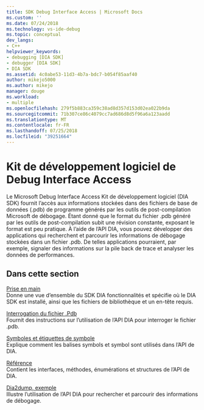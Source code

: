 ```yaml
---
title: SDK Debug Interface Access | Microsoft Docs
ms.custom: ''
ms.date: 07/24/2018
ms.technology: vs-ide-debug
ms.topic: conceptual
dev_langs:
- C++
helpviewer_keywords:
- debugging [DIA SDK]
- debugger [DIA SDK]
- DIA SDK
ms.assetid: 4c0abe53-11d3-4b7a-bdc7-b054f85aaf40
author: mikejo5000
ms.author: mikejo
manager: douge
ms.workload:
- multiple
ms.openlocfilehash: 279f5b883ca359c38ad8d357d153d02ea022b9da
ms.sourcegitcommit: 71b307ce86c4079cc7ad686d8d5f96a6a123aadd
ms.translationtype: MT
ms.contentlocale: fr-FR
ms.lasthandoff: 07/25/2018
ms.locfileid: "39251664"
---
```

# <a name="debug-interface-access-sdk"></a>Kit de développement logiciel de Debug Interface Access

Le Microsoft Debug Interface Access Kit de développement logiciel (DIA SDK) fournit l’accès aux informations stockées dans des fichiers de base de données (.pdb) de programme générés par les outils de post-compilation Microsoft de débogage. Étant donné que le format du fichier .pdb généré par les outils de post-compilation subit une révision constante, exposant le format est peu pratique. À l’aide de l’API DIA, vous pouvez développer des applications qui recherchent et parcourir les informations de débogage stockées dans un fichier .pdb. De telles applications pourraient, par exemple, signaler des informations sur la pile back de trace et analyser les données de performances.

## <a name="in-this-section"></a>Dans cette section

[Prise en main](../../debugger/debug-interface-access/getting-started-debug-interface-access-sdk.md)  
Donne une vue d’ensemble du SDK DIA fonctionnalités et spécifie où le DIA SDK est installé, ainsi que les fichiers de bibliothèque et un en-tête requis.

[Interrogation du fichier .Pdb](../../debugger/debug-interface-access/querying-the-dot-pdb-file.md)  
Fournit des instructions sur l’utilisation de l’API DIA pour interroger le fichier .pdb.

[Symboles et étiquettes de symbole](../../debugger/debug-interface-access/symbols-and-symbol-tags.md)  
Explique comment les balises symbols et symbol sont utilisés dans l’API de DIA.

[Référence](../../debugger/debug-interface-access/debug-interface-access-sdk-reference.md)  
Contient les interfaces, méthodes, énumérations et structures de l’API de DIA.

[Dia2dump, exemple](../../debugger/debug-interface-access/dia2dump-sample.md)  
Illustre l’utilisation de l’API DIA pour rechercher et parcourir des informations de débogage.
